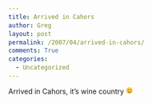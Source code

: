 ```yaml
---
title: Arrived in Cahors
author: Greg
layout: post
permalink: /2007/04/arrived-in-cahors/
comments: True
categories:
  - Uncategorized
---
```

Arrived in Cahors, it&#8217;s wine country <img src="/wp-content/smilies/simple-smile.png" alt=":)" class="wp-smiley" style="height: 1em; max-height: 1em;" />